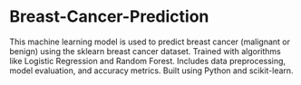 # Breast-Cancer-Prediction
This machine learning model is used to predict breast cancer (malignant or benign) using the sklearn breast cancer dataset. Trained with algorithms like Logistic Regression and Random Forest. Includes data preprocessing, model evaluation, and accuracy metrics. Built using Python and scikit-learn.
